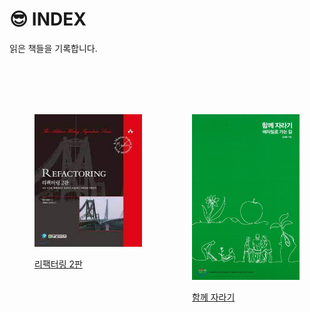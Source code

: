 # 😎 INDEX

읽은 책들을 기록합니다.

<br/>
<br/>
<br/>
<br/>


<div style="display:flex">
  <figure><img src=".gitbook/assets/refactoring-2nd.jpeg" alt=""><figcaption><p><a href="refactoring-2nd/">리팩터링 2판</a></p></figcaption></figure>
  <figure><img src=".gitbook/assets/image.png" alt="" style="width:202px" ><figcaption><p><a href="growing-up-together/">함께 자라기</a></p></figcaption></figure>
</div>
